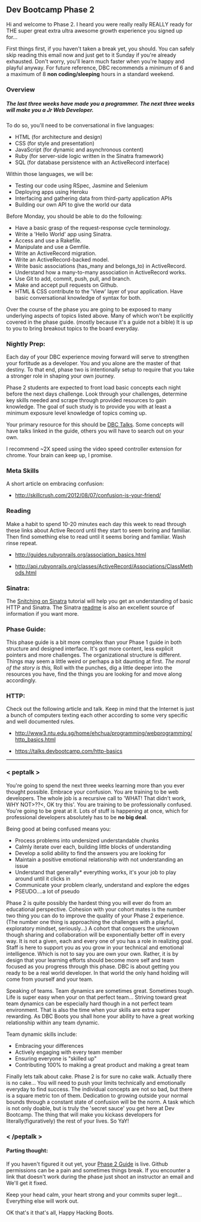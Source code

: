 ## Dev Bootcamp Phase 2

Hi and welcome to Phase 2. I heard you were really really REALLY ready for THE super great extra ultra awesome growth experience you signed up for...

First things first, if you haven't taken a break yet, you should. You can safely skip reading this email now and just get to it Sunday if you're already exhausted. Don't worry, you'll learn much faster when you're happy and playful anyway. For future reference, DBC recommends a minimum of 6 and a maximum of 8 **non coding/sleeping** hours in a standard weekend.


### Overview

##### The last three weeks have made you a programmer. The next three weeks will make you a Jr Web Developer.

To do so, you'll need to be conversational in five languages:

* HTML (for architecture and design)
* CSS (for style and presentation)
* JavaScript (for dynamic and asynchronous content)
* Ruby (for server-side logic written in the Sinatra framework)
* SQL (for database persistence with an ActiveRecord interface)

Within those languages, we will be:

* Testing our code using RSpec, Jasmine and Selenium
* Deploying apps using Heroku
* Interfacing and gathering data from third-party application APIs
* Building our own API to give the world our data

Before Monday, you should be able to do the following:

* Have a basic grasp of the request-response cycle terminology.
* Write a 'Hello World'  app using Sinatra.
* Access and use a Rakefile.
* Manipulate and use a Gemfile.
* Write an ActiveRecord migration.
* Write an ActiveRecord-backed model.
* Write basic associations (has_many and belongs_to) in ActiveRecord.
* Understand how a many-to-many association in ActiveRecord works.
* Use Git to add, commit, push, pull, and branch.
* Make and accept pull requests on Github.
* HTML & CSS contribute to the 'View' layer of your application. Have basic conversational knowledge of syntax for both.

Over the course of the phase you are going to be exposed to many underlying aspects of topics listed above. Many of which won't be explicitly covered in the phase guide. (mostly because it's a guide not a bible) It is up to you to bring breakout topics to the board everyday.

### Nightly Prep:

Each day of your DBC experience moving forward will serve to strengthen your fortitude as a developer. You and you alone are the master of that destiny. To that end, phase two is intentionally setup to require that you take a stronger role in shaping your own journey.

Phase 2 students are expected to front load basic concepts each night before the next days challenge. Look through your challenges, determine key skills needed and scrape through provided resources to gain knowledge. The goal of such study is to provide you with at least a minimum exposure level knowledge of topics coming up.

Your primary resource for this should be [DBC Talks](https://talks.devbootcamp.com). Some concepts will have talks linked in the guide, others you will have to search out on your own.

I recommend ~2X speed using the video speed controller extension for chrome. Your brain can keep up, I promise.

### Meta Skills

A short article on embracing confusion:

  - http://skillcrush.com/2012/08/07/confusion-is-your-friend/

### Reading

Make a habit to spend 10-20 minutes each day this week to read through these links about Active Record until they start to seem boring and familiar. Then find something else to read until it seems boring and familiar. Wash rinse repeat.

  - http://guides.rubyonrails.org/association_basics.html

  - http://api.rubyonrails.org/classes/ActiveRecord/Associations/ClassMethods.html

### Sinatra:

The [Snitching on Sinatra](../../../../snitching-on-sinatra) tutorial will help you get an understanding of basic HTTP and Sinatra. The Sinatra [readme](http://www.sinatrarb.com/intro.html) is also an excellent source of information if you want more.

### Phase Guide:

This phase guide is a bit more complex than your Phase 1 guide in both structure and designed interface. It's got more content, less explicit pointers and more challenges. The organizational structure is different. Things may seem a little weird or perhaps a bit daunting at first. _The moral of the story is this,_ Roll with the punches, dig a little deeper into the resources you have, find the things you are looking for and move along accordingly.

### HTTP:

Check out the following article and talk. Keep in mind that the Internet is just a bunch of computers texting each other according to some very specific and well documented rules.

  - http://www3.ntu.edu.sg/home/ehchua/programming/webprogramming/http_basics.html

  - https://talks.devbootcamp.com/http-basics


------

### < peptalk >

You're going to spend the next three weeks learning more than you ever thought possible. Embrace your confusion. You are training to be web developers. The whole job is a recursive call to 'WHAT! That didn't work, WHY NOT>??<, OK try this'. You are training to be professionally confused. You're going to be great at it. Lots of stuff is happening at once, which for professional developers absolutely has to be **no big deal**.

Being good at being confused means you:

  * Process problems into undersized understandable chunks
  * Calmly iterate over each, building little blocks of understanding
  * Develop a solid ability to find the answers you are looking for
  * Maintain a positive emotional relationship with not understanding an issue
  * Understand that generally* everything works, it's your job to play around until it clicks in
  * Communicate your problem clearly, understand and explore the edges
  * PSEUDO....a lot of pseudo

Phase 2 is quite possibly the hardest thing you will ever do from an educational perspective. Cohesion with your cohort mates is the number two thing you can do to improve the quality of your Phase 2 experience. (The number one thing is approaching the challenges with a playful, exploratory mindset, seriously...) A cohort that conquers the unknown though sharing and collaboration will be exponentially better off in every way. It is not a given, each and every one of you has a role in realizing goal. Staff is here to support you as you grow in your technical and emotional intelligence. Which is not to say you are own your own. Rather, it is by design that your learning efforts should become more self and team focused as you progress through this phase. DBC is about getting you ready to be a real world developer. In that world the only hand holding will come from yourself and your team.

Speaking of teams. Team dynamics are sometimes great. Sometimes tough. Life is super easy when your on that perfect team... Striving toward great team dynamics can be especially hard though in a not perfect team environment. That is also the time when your skills are extra super rewarding. As DBC Boots you shall hone your ability to have a great working relationship within any team dynamic.

Team dynamic skills include:

  * Embracing your differences
  * Actively engaging with every team member
  * Ensuring everyone is "skilled up"
  * Contributing 100% to making a great product and making a great team

Finally lets talk about cake. Phase 2 is for sure no cake walk. Actually there is no cake... You will need to push your limits technically and emotionally everyday to find success. The individual concepts are not so bad, but there is a square metric ton of them. Dedication to growing outside your normal bounds through a constant state of confusion will be the norm. A task which is not only doable, but is truly the 'secret sauce' you get here at Dev Bootcamp. The thing that will make you kickass developers for literally(figuratively) the rest of your lives. So YaY!

### < /peptalk >



#### Parting thought:
If you haven't figured it out yet, your [Phase 2 Guide](../README.md) is live. Github permissions can be a pain and sometimes things break. If you encounter a link that doesn't work during the phase just shoot an instructor an email and We'll get it fixed.

Keep your head calm, your heart strong and your commits super legit... Everything else will work out.

OK that's it that's all, Happy Hacking Boots.
